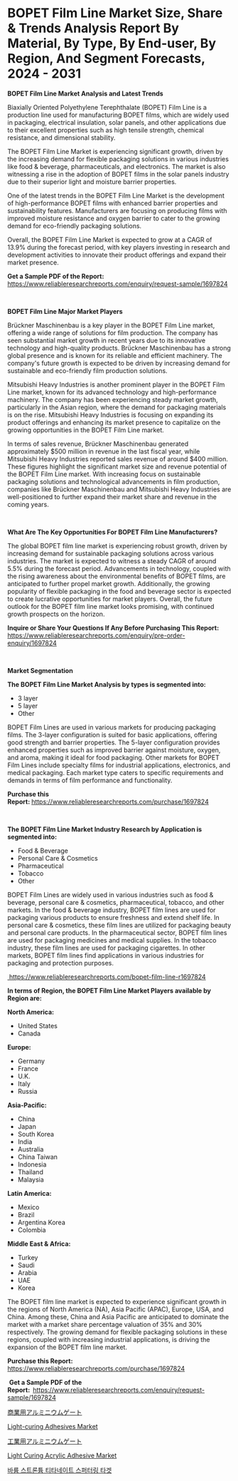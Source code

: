 <p><h1>BOPET Film Line Market Size, Share & Trends Analysis Report By Material, By Type, By End-user, By Region, And Segment Forecasts, 2024 - 2031</h1></p><p><strong>BOPET Film Line Market Analysis and Latest Trends</strong></p>
<p><p>Biaxially Oriented Polyethylene Terephthalate (BOPET) Film Line is a production line used for manufacturing BOPET films, which are widely used in packaging, electrical insulation, solar panels, and other applications due to their excellent properties such as high tensile strength, chemical resistance, and dimensional stability.</p><p>The BOPET Film Line Market is experiencing significant growth, driven by the increasing demand for flexible packaging solutions in various industries like food & beverage, pharmaceuticals, and electronics. The market is also witnessing a rise in the adoption of BOPET films in the solar panels industry due to their superior light and moisture barrier properties.</p><p>One of the latest trends in the BOPET Film Line Market is the development of high-performance BOPET films with enhanced barrier properties and sustainability features. Manufacturers are focusing on producing films with improved moisture resistance and oxygen barrier to cater to the growing demand for eco-friendly packaging solutions.</p><p>Overall, the BOPET Film Line Market is expected to grow at a CAGR of 13.9% during the forecast period, with key players investing in research and development activities to innovate their product offerings and expand their market presence.</p></p>
<p><strong>Get a Sample PDF of the Report:&nbsp;</strong> <a href="https://www.reliableresearchreports.com/enquiry/request-sample/1697824">https://www.reliableresearchreports.com/enquiry/request-sample/1697824</a></p>
<p>&nbsp;</p>
<p><strong>BOPET Film Line Major Market Players</strong></p>
<p><p>Brückner Maschinenbau is a key player in the BOPET Film Line market, offering a wide range of solutions for film production. The company has seen substantial market growth in recent years due to its innovative technology and high-quality products. Brückner Maschinenbau has a strong global presence and is known for its reliable and efficient machinery. The company's future growth is expected to be driven by increasing demand for sustainable and eco-friendly film production solutions.</p><p>Mitsubishi Heavy Industries is another prominent player in the BOPET Film Line market, known for its advanced technology and high-performance machinery. The company has been experiencing steady market growth, particularly in the Asian region, where the demand for packaging materials is on the rise. Mitsubishi Heavy Industries is focusing on expanding its product offerings and enhancing its market presence to capitalize on the growing opportunities in the BOPET Film Line market.</p><p>In terms of sales revenue, Brückner Maschinenbau generated approximately $500 million in revenue in the last fiscal year, while Mitsubishi Heavy Industries reported sales revenue of around $400 million. These figures highlight the significant market size and revenue potential of the BOPET Film Line market. With increasing focus on sustainable packaging solutions and technological advancements in film production, companies like Brückner Maschinenbau and Mitsubishi Heavy Industries are well-positioned to further expand their market share and revenue in the coming years.</p></p>
<p>&nbsp;</p>
<p><strong>What Are The Key Opportunities For BOPET Film Line Manufacturers?</strong></p>
<p><p>The global BOPET film line market is experiencing robust growth, driven by increasing demand for sustainable packaging solutions across various industries. The market is expected to witness a steady CAGR of around 5.5% during the forecast period. Advancements in technology, coupled with the rising awareness about the environmental benefits of BOPET films, are anticipated to further propel market growth. Additionally, the growing popularity of flexible packaging in the food and beverage sector is expected to create lucrative opportunities for market players. Overall, the future outlook for the BOPET film line market looks promising, with continued growth prospects on the horizon.</p></p>
<p><strong>Inquire or Share Your Questions If Any Before Purchasing This Report:</strong> <a href="https://www.reliableresearchreports.com/enquiry/pre-order-enquiry/1697824">https://www.reliableresearchreports.com/enquiry/pre-order-enquiry/1697824</a></p>
<p>&nbsp;</p>
<p><strong>Market Segmentation</strong></p>
<p><strong>The BOPET Film Line Market Analysis by types is segmented into:</strong></p>
<p><ul><li>3 layer</li><li>5 layer</li><li>Other</li></ul></p>
<p><p>BOPET Film Lines are used in various markets for producing packaging films. The 3-layer configuration is suited for basic applications, offering good strength and barrier properties. The 5-layer configuration provides enhanced properties such as improved barrier against moisture, oxygen, and aroma, making it ideal for food packaging. Other markets for BOPET Film Lines include specialty films for industrial applications, electronics, and medical packaging. Each market type caters to specific requirements and demands in terms of film performance and functionality.</p></p>
<p><strong>Purchase this Report:&nbsp;</strong><a href="https://www.reliableresearchreports.com/purchase/1697824">https://www.reliableresearchreports.com/purchase/1697824</a></p>
<p>&nbsp;</p>
<p><strong>The BOPET Film Line Market Industry Research by Application is segmented into:</strong></p>
<p><ul><li>Food & Beverage</li><li>Personal Care & Cosmetics</li><li>Pharmaceutical</li><li>Tobacco</li><li>Other</li></ul></p>
<p><p>BOPET Film Lines are widely used in various industries such as food & beverage, personal care & cosmetics, pharmaceutical, tobacco, and other markets. In the food & beverage industry, BOPET film lines are used for packaging various products to ensure freshness and extend shelf life. In personal care & cosmetics, these film lines are utilized for packaging beauty and personal care products. In the pharmaceutical sector, BOPET film lines are used for packaging medicines and medical supplies. In the tobacco industry, these film lines are used for packaging cigarettes. In other markets, BOPET film lines find applications in various industries for packaging and protection purposes.</p></p>
<p><a href="https://www.reliableresearchreports.com/bopet-film-line-r1697824">&nbsp;https://www.reliableresearchreports.com/bopet-film-line-r1697824</a></p>
<p><strong>In terms of Region, the BOPET Film Line Market Players available by Region are:</strong></p>
<p>
    <p> <strong> North America: </strong>
        <ul>
            <li>United States</li>
            <li>Canada</li>
        </ul>
        </p> 
    <p> <strong> Europe: </strong>
        <ul>
            <li>Germany</li>
            <li>France</li>
            <li>U.K.</li>
            <li>Italy</li>
            <li>Russia</li>
        </ul>
        </p> 
    <p> <strong> Asia-Pacific: </strong>
        <ul>
            <li>China</li>
            <li>Japan</li>
            <li>South Korea</li>
            <li>India</li>
            <li>Australia</li>
            <li>China Taiwan</li>
            <li>Indonesia</li>
            <li>Thailand</li>
            <li>Malaysia</li>
        </ul>
        </p> 
    <p> <strong> Latin America: </strong>
        <ul>
            <li>Mexico</li>
            <li>Brazil</li>
            <li>Argentina Korea</li>
            <li>Colombia</li>
        </ul>
        </p> 
    <p> <strong> Middle East & Africa: </strong>
        <ul>
            <li>Turkey</li>
            <li>Saudi</li>
            <li>Arabia</li>
            <li>UAE</li>
            <li>Korea</li>
        </ul>
    </p>
    </p>
<p><p>The BOPET film line market is expected to experience significant growth in the regions of North America (NA), Asia Pacific (APAC), Europe, USA, and China. Among these, China and Asia Pacific are anticipated to dominate the market with a market share percentage valuation of 35% and 30% respectively. The growing demand for flexible packaging solutions in these regions, coupled with increasing industrial applications, is driving the expansion of the BOPET film line market.</p></p>
<p><strong>Purchase this Report: </strong><a href="https://www.reliableresearchreports.com/purchase/1697824">https://www.reliableresearchreports.com/purchase/1697824</a></p>
<p>&nbsp;<strong>Get a Sample PDF of the Report:&nbsp;&nbsp;</strong><a href="https://www.reliableresearchreports.com/enquiry/request-sample/1697824">https://www.reliableresearchreports.com/enquiry/request-sample/1697824</a></p>
<p><strong></strong></p>
<p><p><a href="https://github.com/schmahlson/Market-Research-Report-List-2/blob/main/7731165100384.md">商業用アルミニウムゲート</a></p><p><a href="https://github.com/HenrietteMills1/Market-Research-Report-List-1/blob/main/light-curing-adhesives-market.md">Light-curing Adhesives Market</a></p><p><a href="https://github.com/TerrellConn/Market-Research-Report-List-1/blob/main/1439085100385.md">工業用アルミニウムゲート</a></p><p><a href="https://github.com/JameTravis/Market-Research-Report-List-5/blob/main/light-curing-acrylic-adhesive-market.md">Light Curing Acrylic Adhesive Market</a></p><p><a href="https://github.com/kimvicki3212024/Market-Research-Report-List-1/blob/main/336039993937.md">바륨 스트론튬 티타네이트 스퍼터링 타겟</a></p></p>
